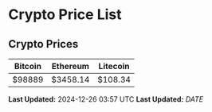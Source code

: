 # Crypto Price List

## Crypto Prices
| Bitcoin | Ethereum | Litecoin |
| ------- | -------- | -------- |
| $98889 | $3458.14 | $108.34 |
**Last Updated:** 2024-12-26 03:57 UTC
**Last Updated:** $DATE$
